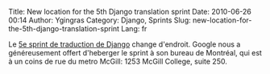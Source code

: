 Title: New location for the 5th Django translation sprint
Date: 2010-06-26 00:14
Author: Ygingras
Category: Django, Sprints
Slug: new-location-for-the-5th-django-translation-sprint
Lang: fr

Le [5e sprint de traduction de Django][] change d'endroit. Google nous a
généreusement offert d'heberger le sprint à son bureau de Montréal, qui
est à un coins de rue du metro McGill: 1253 McGill College, suite 250.

<!--:-->

</p>

  [5e sprint de traduction de Django]: http://montrealpython.org/fr/2010/06/django-translation-sprint-5-on-2010-06-28/
